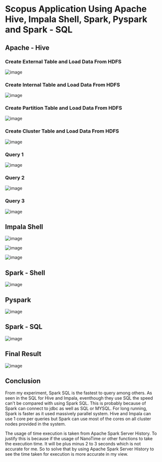 # Scopus Application Using Apache Hive, Impala Shell, Spark, Pyspark and Spark - SQL

## Apache - Hive
### Create External Table and Load Data From HDFS
![image](https://user-images.githubusercontent.com/28688869/139133857-8efe0750-c77f-443e-b3fe-53fe678f34aa.png)

### Create Internal Table and Load Data From HDFS
![image](https://user-images.githubusercontent.com/28688869/139133889-14079e23-d446-4633-867c-3bcb7a27d434.png)

### Create Partition Table and Load Data From HDFS
![image](https://user-images.githubusercontent.com/28688869/139133919-0f51c3ab-1db8-4d04-bf2e-7281225f5e20.png)

### Create Cluster Table and Load Data From HDFS
![image](https://user-images.githubusercontent.com/28688869/139133969-4541a898-846f-4c76-80f8-240ef75af295.png)

### Query 1
![image](https://user-images.githubusercontent.com/28688869/139134005-0dcfa0cf-f3bb-40ba-8ed8-ceb5d53c2c64.png)

### Query 2
![image](https://user-images.githubusercontent.com/28688869/139134043-bbaddfda-9565-4c00-92b6-8ea5ad0943c8.png)

### Query 3
![image](https://user-images.githubusercontent.com/28688869/139134067-5bf2f475-3130-4e09-b874-efd6bd26a904.png)



## Impala Shell
![image](https://user-images.githubusercontent.com/28688869/139133123-14c4294a-90e6-4661-b1b8-cd39cad62120.png)

![image](https://user-images.githubusercontent.com/28688869/139133207-242c11e0-a82a-4456-a9c3-13b6a077cdab.png)

![image](https://user-images.githubusercontent.com/28688869/139133248-bbf6fee3-0a26-4b6a-a1a4-2833239838f5.png)

## Spark - Shell
![image](https://user-images.githubusercontent.com/28688869/139133300-89e65fec-046e-45bd-a0ce-8622867b456d.png)

## Pyspark
![image](https://user-images.githubusercontent.com/28688869/139133344-d727835c-701d-43c2-98c4-d462ccd2434a.png)

## Spark - SQL
![image](https://user-images.githubusercontent.com/28688869/139133437-dbca6801-4e85-4ec3-ace0-c2bdb9702597.png)

## Final Result
![image](https://user-images.githubusercontent.com/28688869/139134386-d0696f8e-c879-41bd-ac6d-93e1d46c623d.png)

## Conclusion
From my experiment, Spark SQL is the fastest to query among others. As seen in the SQL for Hive and Impala, eventhough they use SQL the speed can't be compared 
with using Spark SQL. This is probably because of Spark can connect to jdbc as well as SQL or MYSQL. For long running, Spark is faster as it used massively parallel system. Hive and Impala can use 1 core per queries but Spark can use most of the cores on all cluster nodes provided in the system. 

The usage of time execution is taken from Apache Spark Server History. To justify this is because if the usage of NanoTime or other functions to take the execution time. It will be plus minus 2 to 3 seconds which is not accurate for me. So to solve that by using Apache Spark Server History to see the time taken for execution is more accurate in my view.
